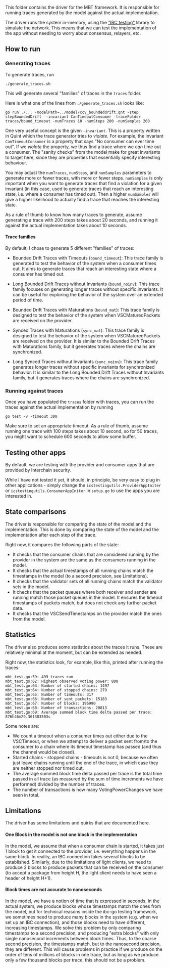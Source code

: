 This folder contains the driver for the MBT framework.
It is responsible for running traces generated by the model against the actual implementation.

The driver runs the system in-memory, using the ["IBC testing"](https://github.com/cosmos/ibc-go/tree/release/v7.0.x/testing)
library to simulate the network.
This means that we can test the implementation of the app without needing to worry about consensus, relayers, etc.

## How to run
### Generating traces

To generate traces, run
```
./generate_traces.sh
```

This will generate several "families" of traces in the `traces` folder.

Here is what one of the lines from `./generate_traces.sh` looks like:
```
go run ./... -modelPath=../model/ccv_boundeddrift.qnt -step stepBoundedDrift  -invariant CanTimeoutConsumer -traceFolder traces/bound_timeout -numTraces 10 -numSteps 200 -numSamples 200
```

One very useful concept is the given `-invariant`. This is a property written in Quint which the trace generator tries to *violate*.
For example, the invariant `CanTimeoutConsumer` is a property that says "No consumer can ever time out".
If we *violate* the property, we thus find a trace where we *can* time out a consumer.
The "sanity checks" from the model make for great invariants to target here, since they
are properties that essentially specify interesting behaviour.


You may adjust the `numTraces`, `numSteps`, and `numSamples` parameters to generate more or fewer traces,
with more or fewer steps. `numSamples` is only important when you want to generate traces that find a violation
for a given invariant (in this case, used to generate traces that reach an interesting state, i.e. where a consumer has timed out).
Then a higher `numSamples` will give a higher likelihood to actually find a trace that reaches the interesting state.

As a rule of thumb to know how many traces to generate, assume generating a trace with 200 steps takes about 20 seconds, and running it against the actual implementation takes about 10 seconds.

#### Trace families

By default, I chose to generate 5 different "families" of traces:

* Bounded Drift Traces with Timeouts (`bound_timeout`): This trace family is generated to test the behavior of the system when a consumer times out. It aims to generate traces that reach an interesting state where a consumer has timed out.

* Long Bounded Drift Traces without Invariants (`bound_noinv`): This trace family focuses on generating longer traces without specific invariants. It can be useful for exploring the behavior of the system over an extended period of time.

* Bounded Drift Traces with Maturations (`bound_mat`): This trace family is designed to test the behavior of the system when VSCMaturedPackets are received on the provider.

* Synced Traces with Maturations (`sync_mat`): This trace family is designed to test the behavior of the system when VSCMaturedPackets are received on the provider. It is similar to the Bounded Drift Traces with Maturations family, but it generates traces where the chains are synchronized.

* Long Synced Traces without Invariants (`sync_noinv`): This trace family generates longer traces without specific invariants for synchronized behavior. It is similar to the Long Bounded Drift Traces without Invariants family, but it generates traces where the chains are synchronized.


### Running against traces

Once you have populated the `traces` folder with traces, you can run the traces against the actual implementation
by running 

```
go test -v -timeout 30m
```

Make sure to set an appropriate timeout.
As a rule of thumb, assume running one trace with 100 steps takes about 10 second,
so for 50 traces, you might want to schedule 600 seconds to allow some buffer.

## Testing other apps

By default, we are testing with the provider and consumer apps that are provided by Interchain security.

While I have not tested it yet, it should, in principle, be very easy to plug in other applications -
simply change the `icstestingutils.ProviderAppIniter` or `icstestingutils.ConsumerAppIniter` in `setup.go`
to use the apps you are interested in.

## State comparisons

The driver is responsible for comparing the state of the model and the implementation.
This is done by comparing the state of the model and the implementation after each step of the trace.

Right now, it compares the following parts of the state:
* It checks that the consumer chains that are considered running by the provider in the system are the same as the consumers running in the model.
* It checks that the actual timestamps of all running chains match the timestamps in the model (to a second precision, see Limitations).
* It checks that the validator sets of all running chains match the validator sets in the model.
* It checks that the packet queues where both receiver and sender are running match those packet queues in the model.
It ensures the timeout timestamps of packets match, but does not check any further packet data.
* It checks that the VSCSendTimestamps on the provider match the ones from the model.

## Statistics

The driver also produces some statistics about the traces it runs.
These are relatively minimal at the moment, but can be extended as needed.

Right now, the statistics look, for example, like this, printed after running the traces:
```
mbt_test.go:59: 499 traces run
mbt_test.go:62: Highest observed voting power: 800
mbt_test.go:63: Number of started chains: 1497
mbt_test.go:64: Number of stopped chains: 279
mbt_test.go:65: Number of timeouts: 317
mbt_test.go:66: Number of sent packets: 15183
mbt_test.go:67: Number of blocks: 196990
mbt_test.go:68: Number of transactions: 20813
mbt_test.go:69: Average summed block time delta passed per trace: 876h46m29.361303503s
```

Some notes are:
* We count a timeout when a consumer times out either due to the VSCTimeout, or when we attempt to deliver a packet sent from/to the consumer to a chain where its timeout timestamp has passed (and thus the channel would be closed).
* Started chains - stopped chains - timeouts is not 0, because we often just leave chains running until the end of the trace, in which case they are neither stopped nor timed out.
* The average summed block time delta passed per trace is the total time passed in all trace (as measured by the sum of time increments we have performed) divided by the number of traces.
* The number of transactions is how many VotingPowerChanges we have seen in total.

## Limitations

The driver has some limitations and quirks that are documented here.

#### One Block in the model is not one block in the implementation
In the model, we assume that when a consumer chain is started,
it takes just 1 block to get it connected to the provider, i.e. everything happens in the same block.
In reality, an IBC connection takes several blocks to be established.
Similarly, due to the limitations of light clients, we need to produce 2 blocks
to produce packets that can be received on the consumer (to accept a package from height H, the light client
needs to have seen a header of height H+1).

#### Block times are not accurate to nanoseconds

In the model, we have a notion of time that is expressed in seconds.
In the actual system, we produce blocks whose timestamps match the ones from the model,
but for technical reasons inside the ibc-go testing framework, we sometimes need to produce many
blocks in the system (e.g. when we set up an IBC connection), and those blocks need
to have different, increasing timestamps.
We solve this problem by only comparing timestamps to a second precision, and
producing "extra blocks" with only single nanosecond increments between block times.
Thus, to the coarse second precision, the timestamps match, but to the nanosecond precision,
they are different.
This will cause problems in practice if we produce on the order of tens of millions of blocks in one trace,
but as long as we produce only a few thousand blocks per trace, this should not be a problem.